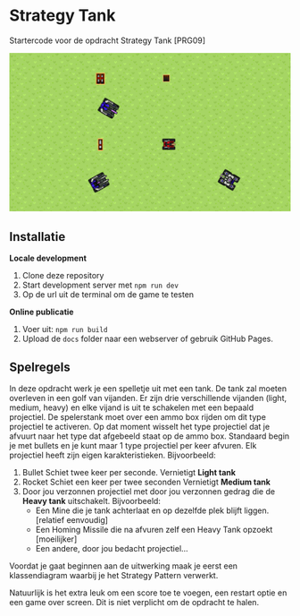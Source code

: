 # Strategy Tank

Startercode voor de opdracht Strategy Tank [PRG09]

![screenshot strategy tank](public/images/screenshot-strategy-tank.png)

## Installatie

**Locale development**

1. Clone deze repository
2. Start development server met `npm run dev`
3. Op de url uit de terminal om de game te testen

**Online publicatie**

1. Voer uit: `npm run build`
2. Upload de `docs` folder naar een webserver of gebruik GitHub Pages. 


## Spelregels

In deze opdracht werk je een spelletje uit met een tank. De tank zal moeten overleven in een golf van vijanden. Er zijn drie verschillende vijanden (light, medium, heavy) en elke vijand is uit te schakelen met een bepaald projectiel. 
De spelerstank moet over een ammo box rijden om dit type projectiel te activeren. Op dat moment wisselt het type projectiel dat je afvuurt naar het type dat afgebeeld staat op de ammo box. Standaard begin je met bullets en je kunt maar 1 type projectiel per keer afvuren. 
Elk projectiel heeft zijn eigen karakteristieken. Bijvoorbeeld:

1.	Bullet
Schiet twee keer per seconde. 
Vernietigt **Light tank**
2.	Rocket
Schiet een keer per twee seconden
Vernietigt **Medium tank** 
3.	Door jou verzonnen projectiel met door jou verzonnen gedrag die de **Heavy tank** uitschakelt. Bijvoorbeeld:
    - Een Mine die je tank achterlaat en op dezelfde plek blijft liggen. [relatief eenvoudig]
    -	Een Homing Missile die na afvuren zelf een Heavy Tank opzoekt [moeilijker]
    -	Een andere, door jou bedacht projectiel…

Voordat je gaat beginnen aan de uitwerking maak je eerst een klassendiagram waarbij je het Strategy Pattern verwerkt. 

Natuurlijk is het extra leuk om een score toe te voegen, een restart optie en een game over screen. Dit is niet verplicht om de opdracht te halen. 